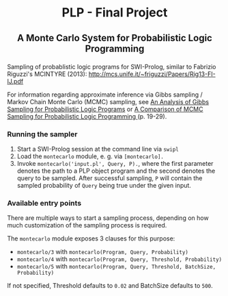 # <p align="center">PLP - Final Project</p>
## <p align="center">A Monte Carlo System for Probabilistic Logic Programming</p>

Sampling of probablistic logic programs for SWI-Prolog, similar to Fabrizio Riguzzi's MCINTYRE (2013):
http://mcs.unife.it/~friguzzi/Papers/Rig13-FI-IJ.pdf

For information regarding approximate inference via Gibbs sampling / Markov Chain Monte Carlo (MCMC) sampling, see [An Analysis of Gibbs Sampling for Probabilistic
Logic Programs](https://ceur-ws.org/Vol-2678/paper12.pdf) or [A Comparison of MCMC Sampling
for Probabilistic Logic Programming
](https://link.springer.com/chapter/10.1007/978-3-030-35166-3_2) (p. 19-29).

### Running the sampler

1. Start a SWI-Prolog session at the command line via `swipl`
2. Load the `montecarlo` module, e. g. via `[montecarlo].`
3. Invoke `montecarlo('input.pl', Query, P).`, where the first parameter denotes the path to a PLP object program
and the second denotes the query to be sampled. After successful sampling, `P` will contain the sampled probability
of `Query` being true under the given input.

### Available entry points

There are multiple ways to start a sampling process, depending on how much customization of the sampling process is required. 

The `montecarlo` module exposes 3 clauses for this purpose:

- `montecarlo/3` with `montecarlo(Program, Query, Probability)`
- `montecarlo/4` with `montecarlo(Program, Query, Threshold, Probability)`
- `montecarlo/5` with `montecarlo(Program, Query, Threshold, BatchSize, Probability)`

If not specified, Threshold defaults to `0.02` and BatchSize defaults to `500`.

<!--- TODO: Figure out & explain what the threshold means. --->
